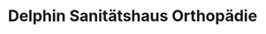 ---
title: "Delphin Sanitätshaus Orthopädie"
url: /prenzlau/delphin-sanitaetshaus-orthopaedie/
shop: Sanitätshaus
---